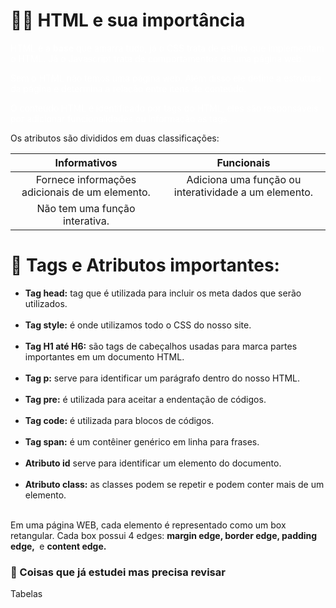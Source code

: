 <h1> 🐱‍💻 HTML e sua importância</h1>

<div style="color: white">
    <p>HTML é a <strong>base</strong> que amarra tudo, já o CSS trata de estilos que implementam o HTML. Já o Javascript trata de comportamentos de uma página web.</p>
    <p>Sem o HTML não temos uma página web. Além disso ele define a estrutura da página e determina a relação entre itens de conteúdo.</p>
    <p>O conteúdo HTML é identificado por tags do HTML, eles são responsáveis por adicionar funcionalidades ou informação as tags.</p>
</div>

<span>Os atributos são divididos em duas classificações:</span><br>

|                  Informativos                  |                      Funcionais                      |
| :--------------------------------------------: | :--------------------------------------------------: |
| Fornece informações adicionais de um elemento. | Adiciona uma função ou interatividade a um elemento. |
|         Não tem uma função interativa.         |                                                      |

<h1>🔗 Tags e Atributos importantes:</h1>

<div>
<ul>
    <li><strong>Tag head:</strong> tag que é utilizada para incluir os meta dados que serão utilizados.
    </li><br>
    <li><strong>Tag style:</strong> é onde utilizamos todo o CSS do nosso site.		</li><br>
    <li><strong>Tag H1 até H6:</strong> são tags de cabeçalhos usadas para marca partes importantes em um documento HTML.	</li><br>
    <li><strong>Tag p:</strong> serve para identificar um parágrafo dentro do nosso HTML.
    </li><br>
	<li><strong>Tag pre:</strong> é utilizada para aceitar a endentação de códigos.
    </li><br>
	<li><strong>Tag code:</strong> é utilizada para blocos de códigos.
    </li><br>
	<li><strong>Tag span:</strong> é um contêiner genérico em linha para frases.	</li><br>
	<li><strong>Atributo id</strong> serve para identificar um elemento do documento.
    </li><br>
    <li><strong>Atributo class:</strong> as classes podem se repetir e podem conter mais de um elemento.
    </li><br>
</ul>
</div>

Em uma página WEB, cada elemento é representado como um box retangular. Cada box possui 4 edges: <strong>margin edge, border edge, padding edge, </strong> e <strong>content edge.</strong>

<h3>🧪 Coisas que já estudei mas precisa revisar</h3>

Tabelas
